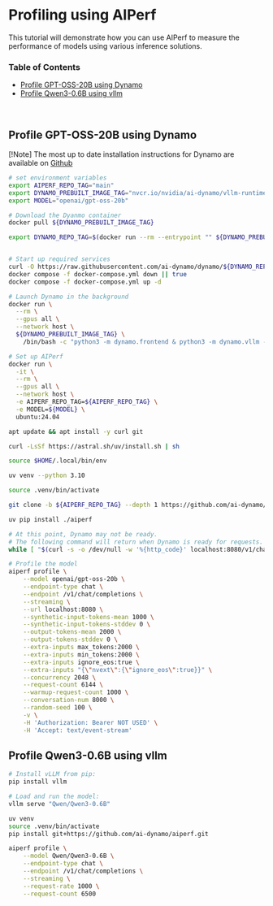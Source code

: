 <!--
SPDX-FileCopyrightText: Copyright (c) 2024-2025 NVIDIA CORPORATION & AFFILIATES. All rights reserved.
SPDX-License-Identifier: Apache-2.0

Licensed under the Apache License, Version 2.0 (the "License");
you may not use this file except in compliance with the License.
You may obtain a copy of the License at

http://www.apache.org/licenses/LICENSE-2.0

Unless required by applicable law or agreed to in writing, software
distributed under the License is distributed on an "AS IS" BASIS,
WITHOUT WARRANTIES OR CONDITIONS OF ANY KIND, either express or implied.
See the License for the specific language governing permissions and
limitations under the License.
-->

# Profiling using AIPerf

This tutorial will demonstrate how you can use AIPerf to measure the performance of
models using various inference solutions.

### Table of Contents
- [Profile GPT-OSS-20B using Dynamo](#dynamo-gpt-oss-20B)
- [Profile Qwen3-0.6B using vllm](#vllm-qwen3-0.6B)

</br>

## Profile GPT-OSS-20B using Dynamo <a id="dynamo-gpt-oss-20B">

[!Note] The most up to date installation instructions for Dynamo are available on [Github](https://github.com/ai-dynamo/dynamo?tab=readme-ov-file#1-initial-setup)

```bash
# set environment variables
export AIPERF_REPO_TAG="main"
export DYNAMO_PREBUILT_IMAGE_TAG="nvcr.io/nvidia/ai-dynamo/vllm-runtime:0.4.0"
export MODEL="openai/gpt-oss-20b"

# Download the Dyanmo container
docker pull ${DYNAMO_PREBUILT_IMAGE_TAG}

export DYNAMO_REPO_TAG=$(docker run --rm --entrypoint "" ${DYNAMO_PREBUILT_IMAGE_TAG} cat /workspace/version.txt | cut -d'+' -f2)


# Start up required services
curl -O https://raw.githubusercontent.com/ai-dynamo/dynamo/${DYNAMO_REPO_TAG}/deploy/docker-compose.yml
docker compose -f docker-compose.yml down || true
docker compose -f docker-compose.yml up -d

# Launch Dynamo in the background
docker run \
  --rm \
  --gpus all \
  --network host \
  ${DYNAMO_PREBUILT_IMAGE_TAG} \
    /bin/bash -c "python3 -m dynamo.frontend & python3 -m dynamo.vllm --model ${MODEL} --enforce-eager --no-enable-prefix-caching" > server.log 2>&1 &

# Set up AIPerf
docker run \
  -it \
  --rm \
  --gpus all \
  --network host \
  -e AIPERF_REPO_TAG=${AIPERF_REPO_TAG} \
  -e MODEL=${MODEL} \
  ubuntu:24.04

apt update && apt install -y curl git

curl -LsSf https://astral.sh/uv/install.sh | sh

source $HOME/.local/bin/env

uv venv --python 3.10

source .venv/bin/activate

git clone -b ${AIPERF_REPO_TAG} --depth 1 https://github.com/ai-dynamo/aiperf.git

uv pip install ./aiperf

# At this point, Dynamo may not be ready.
# The following command will return when Dynamo is ready for requests.
while [ "$(curl -s -o /dev/null -w '%{http_code}' localhost:8080/v1/chat/completions -H 'Content-Type: application/json' -d '{"model":"'"${MODEL}"'","messages":[{"role":"user","content":"a"}],"max_completion_tokens":1}')" != "200" ]; do sleep 1; done

# Profile the model
aiperf profile \
    --model openai/gpt-oss-20b \
    --endpoint-type chat \
    --endpoint /v1/chat/completions \
    --streaming \
    --url localhost:8080 \
    --synthetic-input-tokens-mean 1000 \
    --synthetic-input-tokens-stddev 0 \
    --output-tokens-mean 2000 \
    --output-tokens-stddev 0 \
    --extra-inputs max_tokens:2000 \
    --extra-inputs min_tokens:2000 \
    --extra-inputs ignore_eos:true \
    --extra-inputs "{\"nvext\":{\"ignore_eos\":true}}" \
    --concurrency 2048 \
    --request-count 6144 \
    --warmup-request-count 1000 \
    --conversation-num 8000 \
    --random-seed 100 \
    -v \
    -H 'Authorization: Bearer NOT USED' \
    -H 'Accept: text/event-stream'
```

## Profile Qwen3-0.6B using vllm <a id="vllm-qwen3-0.6B">
```bash
# Install vLLM from pip:
pip install vllm

# Load and run the model:
vllm serve "Qwen/Qwen3-0.6B"

uv venv
source .venv/bin/activate
pip install git+https://github.com/ai-dynamo/aiperf.git

aiperf profile \
    --model Qwen/Qwen3-0.6B \
    --endpoint-type chat \
    --endpoint /v1/chat/completions \
    --streaming \
    --request-rate 1000 \
    --request-count 6500
```

